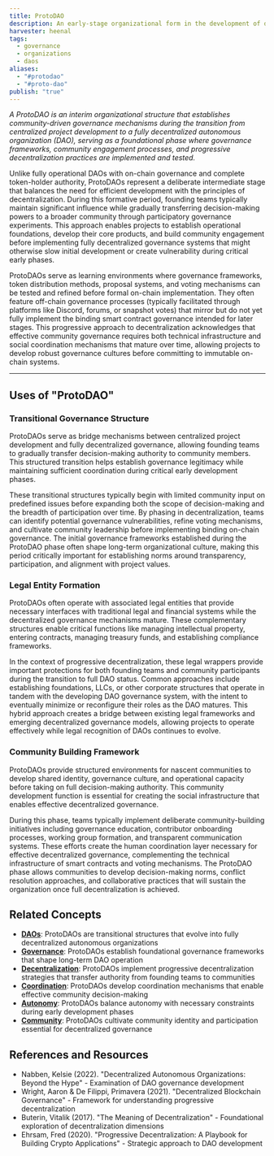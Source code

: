 ```yaml
---
title: ProtoDAO
description: An early-stage organizational form in the development of decentralized autonomous organizations that establishes community governance mechanisms while transitioning toward full decentralization
harvester: heenal
tags:
  - governance
  - organizations
  - daos
aliases:
  - "#protodao"
  - "#proto-dao"
publish: "true"
---
```


_A ProtoDAO is an interim organizational structure that establishes community-driven governance mechanisms during the transition from centralized project development to a fully decentralized autonomous organization (DAO), serving as a foundational phase where governance frameworks, community engagement processes, and progressive decentralization practices are implemented and tested._

Unlike fully operational DAOs with on-chain governance and complete token-holder authority, ProtoDAOs represent a deliberate intermediate stage that balances the need for efficient development with the principles of decentralization. During this formative period, founding teams typically maintain significant influence while gradually transferring decision-making powers to a broader community through participatory governance experiments. This approach enables projects to establish operational foundations, develop their core products, and build community engagement before implementing fully decentralized governance systems that might otherwise slow initial development or create vulnerability during critical early phases.

ProtoDAOs serve as learning environments where governance frameworks, token distribution methods, proposal systems, and voting mechanisms can be tested and refined before formal on-chain implementation. They often feature off-chain governance processes (typically facilitated through platforms like Discord, forums, or snapshot votes) that mirror but do not yet fully implement the binding smart contract governance intended for later stages. This progressive approach to decentralization acknowledges that effective community governance requires both technical infrastructure and social coordination mechanisms that mature over time, allowing projects to develop robust governance cultures before committing to immutable on-chain systems.

---

## Uses of "ProtoDAO"

### Transitional Governance Structure

ProtoDAOs serve as bridge mechanisms between centralized project development and fully decentralized governance, allowing founding teams to gradually transfer decision-making authority to community members. This structured transition helps establish governance legitimacy while maintaining sufficient coordination during critical early development phases.

These transitional structures typically begin with limited community input on predefined issues before expanding both the scope of decision-making and the breadth of participation over time. By phasing in decentralization, teams can identify potential governance vulnerabilities, refine voting mechanisms, and cultivate community leadership before implementing binding on-chain governance. The initial governance frameworks established during the ProtoDAO phase often shape long-term organizational culture, making this period critically important for establishing norms around transparency, participation, and alignment with project values.

### Legal Entity Formation

ProtoDAOs often operate with associated legal entities that provide necessary interfaces with traditional legal and financial systems while the decentralized governance mechanisms mature. These complementary structures enable critical functions like managing intellectual property, entering contracts, managing treasury funds, and establishing compliance frameworks.

In the context of progressive decentralization, these legal wrappers provide important protections for both founding teams and community participants during the transition to full DAO status. Common approaches include establishing foundations, LLCs, or other corporate structures that operate in tandem with the developing DAO governance system, with the intent to eventually minimize or reconfigure their roles as the DAO matures. This hybrid approach creates a bridge between existing legal frameworks and emerging decentralized governance models, allowing projects to operate effectively while legal recognition of DAOs continues to evolve.

### Community Building Framework

ProtoDAOs provide structured environments for nascent communities to develop shared identity, governance culture, and operational capacity before taking on full decision-making authority. This community development function is essential for creating the social infrastructure that enables effective decentralized governance.

During this phase, teams typically implement deliberate community-building initiatives including governance education, contributor onboarding processes, working group formation, and transparent communication systems. These efforts create the human coordination layer necessary for effective decentralized governance, complementing the technical infrastructure of smart contracts and voting mechanisms. The ProtoDAO phase allows communities to develop decision-making norms, conflict resolution approaches, and collaborative practices that will sustain the organization once full decentralization is achieved.

## Related Concepts

- **[DAOs](/tags/daos.md)**: ProtoDAOs are transitional structures that evolve into fully decentralized autonomous organizations
- **[Governance](/tags/governance.md)**: ProtoDAOs establish foundational governance frameworks that shape long-term DAO operation
- **[Decentralization](/tags/decentralization.md)**: ProtoDAOs implement progressive decentralization strategies that transfer authority from founding teams to communities
- **[Coordination](/tags/coordination.md)**: ProtoDAOs develop coordination mechanisms that enable effective community decision-making
- **[Autonomy](/tags/autonomy.md)**: ProtoDAOs balance autonomy with necessary constraints during early development phases
- **[Community](/tags/community.md)**: ProtoDAOs cultivate community identity and participation essential for decentralized governance

## References and Resources

- Nabben, Kelsie (2022). "Decentralized Autonomous Organizations: Beyond the Hype" - Examination of DAO governance development
- Wright, Aaron & De Filippi, Primavera (2021). "Decentralized Blockchain Governance" - Framework for understanding progressive decentralization
- Buterin, Vitalik (2017). "The Meaning of Decentralization" - Foundational exploration of decentralization dimensions
- Ehrsam, Fred (2020). "Progressive Decentralization: A Playbook for Building Crypto Applications" - Strategic approach to DAO development
